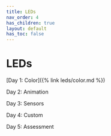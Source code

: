 ```yaml
---
title: LEDs
nav_order: 4
has_children: true
layout: default
has_toc: false
---
```


# LEDs

[Day 1: Color]({% link leds/color.md %})

Day 2: Animation

Day 3: Sensors

Day 4: Custom

Day 5: Assessment
